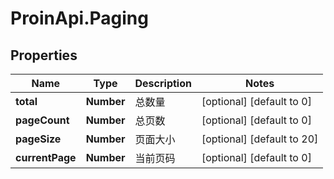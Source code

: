 # ProinApi.Paging

## Properties
Name | Type | Description | Notes
------------ | ------------- | ------------- | -------------
**total** | **Number** | 总数量 | [optional] [default to 0]
**pageCount** | **Number** | 总页数 | [optional] [default to 0]
**pageSize** | **Number** | 页面大小 | [optional] [default to 20]
**currentPage** | **Number** | 当前页码 | [optional] [default to 0]



